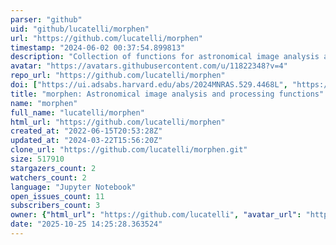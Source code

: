 ```yaml
---
parser: "github"
uid: "github/lucatelli/morphen"
url: "https://github.com/lucatelli/morphen"
timestamp: "2024-06-02 00:37:54.899813"
description: "Collection of functions for astronomical image analysis and processing. These tools involves pure python, but also are integrated with CASA (https://casa.nrao.edu/)"
avatar: "https://avatars.githubusercontent.com/u/11822348?v=4"
repo_url: "https://github.com/lucatelli/morphen"
doi: ["https://ui.adsabs.harvard.edu/abs/2024MNRAS.529.4468L", "https://ui.adsabs.harvard.edu/abs/2024ascl.soft05009L/abstract"]
title: "morphen: Astronomical image analysis and processing functions"
name: "morphen"
full_name: "lucatelli/morphen"
html_url: "https://github.com/lucatelli/morphen"
created_at: "2022-06-15T20:53:28Z"
updated_at: "2024-03-22T15:56:20Z"
clone_url: "https://github.com/lucatelli/morphen.git"
size: 517910
stargazers_count: 2
watchers_count: 2
language: "Jupyter Notebook"
open_issues_count: 11
subscribers_count: 3
owner: {"html_url": "https://github.com/lucatelli", "avatar_url": "https://avatars.githubusercontent.com/u/11822348?v=4", "login": "lucatelli", "type": "User"}
date: "2025-10-25 14:25:28.363524"
---
```

